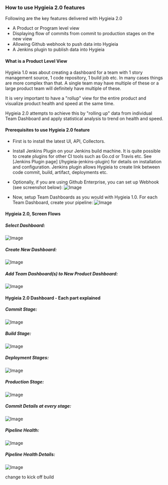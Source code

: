 ### How to use Hygieia 2.0 features

Following are the key features delivered with Hygieia 2.0

- A Product or Program level view
- Displaying flow of commits from commit to production stages on the new view
- Allowing Github webhook to push data into Hygieia
- A Jenkins plugin to publish data into Hygieia


#### What is a Product Level View
Hygieia 1.0 was about creating a dashboard for a team with 1 story management source, 1 code repository, 1 build job etc. In many cases things are more complex than that. 
A single team may have multiple of these or a large product team will definitely have multiple of these. 

It is very important to have a "rollup" view for the entire product and visualize product health and speed at the same time.

Hygieia 2.0 attempts to achieve this by "rolling up" data from individual Team Dashboard and apply statistical analysis to trend on health and speed.

#### Prerequisites to use Hygieia 2.0 feature
- First is to install the latest UI, API, Collectors.
 
- Install Jenkins Plugin on your Jenkins build machine. It is quite possible to create plugins for other CI tools such as Go.cd or Travis etc. See [Jenkins Plugin page] (/hygieia-jenkins-plugin) for details on installation and configuration.
Jenkins plugin allows Hygieia to create link between code commit, build, artifact, deployments etc. 

- Optionally, if you are using Github Enterprise, you can set up Webhook (see screenshot below):
![Image](/media/images/webhook.png)

- Now, setup Team Dashboards as you would with Hygieia 1.0. For each Team Dashboard, create your pipeline:
![Image](/media/images/team-pipeline-config.png)


#### Hygieia 2.0, Screen Flows

##### Select Dashboard:
![Image](/media/images/h2-select-dashboard.png)

##### Create New Dashboard:
![Image](/media/images/h2-create-dashboard.png)

##### Add Team Dashboard(s) to New Product Dashboard:
![Image](/media/images/h2-add-teamdashboard.png)




#### Hygieia 2.0 Dashboard - Each part explained

##### Commit Stage:
![Image](/media/images/h2-commit-stage.png)

##### Build Stage:
![Image](/media/images/h2-build-stage.png)

##### Deployment Stages:
![Image](/media/images/h2-deploy-stages.png)

##### Production Stage:
![Image](/media/images/h2-prod-stage.png)

##### Commit Details at every stage:
![Image](/media/images/h2-commit-details-stage.png)

##### Pipeline Health:
![Image](/media/images/h2-health.png)

##### Pipeline Health Details:
![Image](/media/images/h2-health-details.png)

change to kick off build
